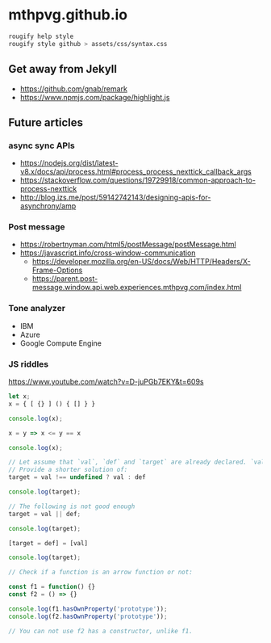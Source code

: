 # mthpvg.github.io

```bash
rougify help style
rougify style github > assets/css/syntax.css
```

## Get away from Jekyll
- https://github.com/gnab/remark
- https://www.npmjs.com/package/highlight.js

## Future articles

### async sync APIs
- https://nodejs.org/dist/latest-v8.x/docs/api/process.html#process_process_nexttick_callback_args
- https://stackoverflow.com/questions/19729918/common-approach-to-process-nexttick
- http://blog.izs.me/post/59142742143/designing-apis-for-asynchrony/amp

### Post message
- https://robertnyman.com/html5/postMessage/postMessage.html
- https://javascript.info/cross-window-communication
  - https://developer.mozilla.org/en-US/docs/Web/HTTP/Headers/X-Frame-Options
  - https://parent.post-message.window.api.web.experiences.mthpvg.com/index.html

### Tone analyzer
- IBM
- Azure
- Google Compute Engine

### JS riddles
https://www.youtube.com/watch?v=D-juPGb7EKY&t=609s
```js
let x;
x = { [ {} ] () { [] } }

console.log(x);

x = y => x <= y == x

console.log(x);

// Let assume that `val`, `def` and `target` are already declared. `val` can still be equal to `undefined`.
// Provide a shorter solution of:
target = val !== undefined ? val : def

console.log(target);

// The following is not good enough
target = val || def;

console.log(target);

[target = def] = [val]

console.log(target);

// Check if a function is an arrow function or not:

const f1 = function() {}
const f2 = () => {}

console.log(f1.hasOwnProperty('prototype'));
console.log(f2.hasOwnProperty('prototype'));

// You can not use f2 has a constructor, unlike f1.

```
